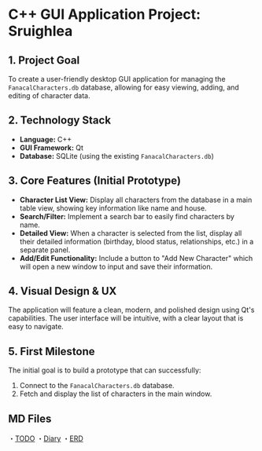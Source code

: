 # C++ GUI Application Project: Sruighlea

## 1. Project Goal
To create a user-friendly desktop GUI application for managing the `FanacalCharacters.db` database, allowing for easy viewing, adding, and editing of character data.

## 2. Technology Stack
- **Language:** C++
- **GUI Framework:** Qt
- **Database:** SQLite (using the existing `FanacalCharacters.db`)

## 3. Core Features (Initial Prototype)
- **Character List View:** Display all characters from the database in a main table view, showing key information like name and house.
- **Search/Filter:** Implement a search bar to easily find characters by name.
- **Detailed View:** When a character is selected from the list, display all their detailed information (birthday, blood status, relationships, etc.) in a separate panel.
- **Add/Edit Functionality:** Include a button to "Add New Character" which will open a new window to input and save their information.

## 4. Visual Design & UX
The application will feature a clean, modern, and polished design using Qt's capabilities. The user interface will be intuitive, with a clear layout that is easy to navigate.

## 5. First Milestone
The initial goal is to build a prototype that can successfully:
1. Connect to the `FanacalCharacters.db` database.
2. Fetch and display the list of characters in the main window.


## MD Files
・[TODO](./TASKS.md)
・[Diary](./DevLog.md)
・[ERD](./FanacalCharactersERD)